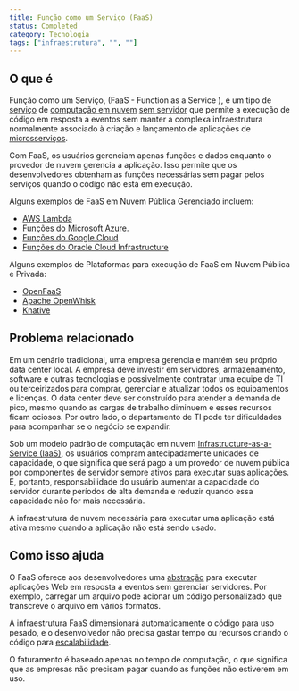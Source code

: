 ```yaml
---
title: Função como um Serviço (FaaS)
status: Completed
category: Tecnologia
tags: ["infraestrutura", "", ""]
---
```


## O que é

Função como um Serviço, (FaaS - Function as a Service ), é um tipo de [serviço](/pt-br/service/) de [computação em nuvem](/pt-br/cloud-computing/) [sem servidor](/pt-br/serverless/) que permite a execução de código em resposta a eventos sem manter a complexa infraestrutura normalmente associado à criação e lançamento de aplicações de [microsserviços](/microservices/).

Com FaaS, os usuários gerenciam apenas funções e dados enquanto o provedor de nuvem gerencia a aplicação.
Isso permite que os desenvolvedores obtenham as funções necessárias sem pagar pelos serviços quando o código não está em execução.

Alguns exemplos de FaaS em Nuvem Pública Gerenciado incluem:

- [AWS Lambda](https://aws.amazon.com/lambda/)
- [Funções do Microsoft Azure](https://azure.microsoft.com/en-us/services/functions/).
- [Funções do Google Cloud](https://cloud.google.com/functions/)
- [Funções do Oracle Cloud Infrastructure](https://www.oracle.com/cloud/cloud-native/functions/)

Alguns exemplos de Plataformas para execução de FaaS em Nuvem Pública e Privada:

- [OpenFaaS](https://www.openfaas.com)
- [Apache OpenWhisk](https://openwhisk.apache.org)
- [Knative](https://www.openfaas.com)

## Problema relacionado

Em um cenário tradicional, uma empresa gerencia e mantém seu próprio data center local. A empresa deve investir em servidores, armazenamento, software e outras tecnologias e possivelmente contratar uma equipe de TI ou terceirizados para comprar, gerenciar e atualizar todos os equipamentos e licenças. O data center deve ser construído para atender a demanda de pico, mesmo quando as cargas de trabalho diminuem e esses recursos ficam ociosos. Por outro lado, o departamento de TI pode ter dificuldades para acompanhar se o negócio se expandir.

Sob um modelo padrão de computação em nuvem [Infrastructure-as-a-Service (IaaS)](/pt-br/infrastructure-as-a-service/), os usuários compram antecipadamente unidades de capacidade, o que significa que será pago a um provedor de nuvem pública por componentes de servidor sempre ativos para executar suas aplicações. É, portanto, responsabilidade do usuário aumentar a capacidade do servidor durante períodos de alta demanda e reduzir quando essa capacidade não for mais necessária.

A infraestrutura de nuvem necessária para executar uma aplicação está ativa mesmo quando a aplicação não está sendo usado.

## Como isso ajuda

O FaaS oferece aos desenvolvedores uma [abstração](/pt-br/abstraction/) para executar aplicações Web em resposta a eventos sem gerenciar servidores. Por exemplo, carregar um arquivo pode acionar um código personalizado que transcreve o arquivo em vários formatos.

A infraestrutura FaaS dimensionará automaticamente o código para uso pesado, e o desenvolvedor não precisa gastar tempo ou recursos criando o código para [escalabilidade](/pt-br/scalability/).

O faturamento é baseado apenas no tempo de computação, o que significa que as empresas não precisam pagar quando as funções não estiverem em uso.
